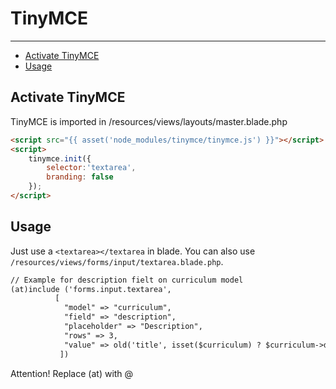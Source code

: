 # TinyMCE

---

- [Activate TinyMCE](#section-1)
- [Usage](#section-2)

<a name="section-1"></a>
## Activate TinyMCE 

TinyMCE is imported in /resources/views/layouts/master.blade.php
```html
<script src="{{ asset('node_modules/tinymce/tinymce.js') }}"></script>
<script>
    tinymce.init({
        selector:'textarea',
        branding: false
    });
</script>
```

<a name="section-2"></a>
## Usage

Just use a `<textarea></textarea` in blade. You can also use `/resources/views/forms/input/textarea.blade.php`.


```html
// Example for description fielt on curriculum model
(at)include ('forms.input.textarea', 
          [
            "model" => "curriculum", 
            "field" => "description", 
            "placeholder" => "Description",  
            "rows" => 3, 
            "value" => old('title', isset($curriculum) ? $curriculum->description : '')
           ]) 
```
Attention! Replace (at) with @    